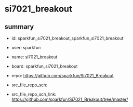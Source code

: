 # si7021_breakout
 
## summary 
* id: sparkfun_si7021_breakout_sparkfun_si7021_breakout
* user: sparkfun
* name: si7021_breakout
* board: sparkfun_si7021_breakout
* repo: https://github.com/sparkfun/Si7021_Breakout



* src_file_repo_sch: 
* src_file_repo_sch_link: https://github.com/sparkfun/Si7021_Breakout/tree/master/




